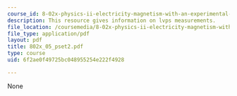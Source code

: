 ```yaml
---
course_id: 8-02x-physics-ii-electricity-magnetism-with-an-experimental-focus-spring-2005
description: This resource gives information on lvps measurements.
file_location: /coursemedia/8-02x-physics-ii-electricity-magnetism-with-an-experimental-focus-spring-2005/6f2ae0f49725bc048955254e222f4928_802x_05_pset2.pdf
file_type: application/pdf
layout: pdf
title: 802x_05_pset2.pdf
type: course
uid: 6f2ae0f49725bc048955254e222f4928

---
```

None